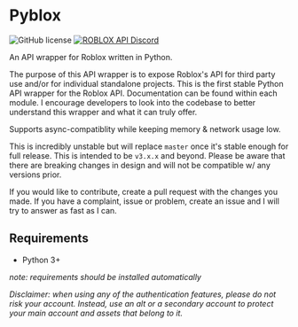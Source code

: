 # Pyblox

![GitHub license](https://img.shields.io/badge/license-MIT-blue.svg)
[![ROBLOX API Discord](https://img.shields.io/badge/discord-roblox%20api%20chat-blue.svg)](https://discord.gg/EDXNdAT)

An API wrapper for Roblox written in Python.

The purpose of this API wrapper is to expose Roblox's API for third party use and/or for individual standalone projects.
This is the first stable Python API wrapper for the Roblox API. Documentation can be found within each module. I encourage
developers to look into the codebase to better understand this wrapper and what it can truly offer. 

Supports async-compatiblity while keeping memory & network usage low. 

This is incredibly unstable but will replace ``master`` once it's stable enough for full release. 
This is intended to be ``v3.x.x`` and beyond. Please be aware that there are breaking changes in design
and will not be compatible w/ any versions prior. 

If you would like to contribute, create a pull request with the changes you made. If you have a complaint, issue or problem, create an issue and I will try to answer as fast as I can. 


## Requirements

- Python 3+

*note: requirements should be installed automatically*

*Disclaimer: when using any of the authentication features, please do not risk your account. Instead, use an alt or a secondary account to protect your main account and assets that belong to it.*
